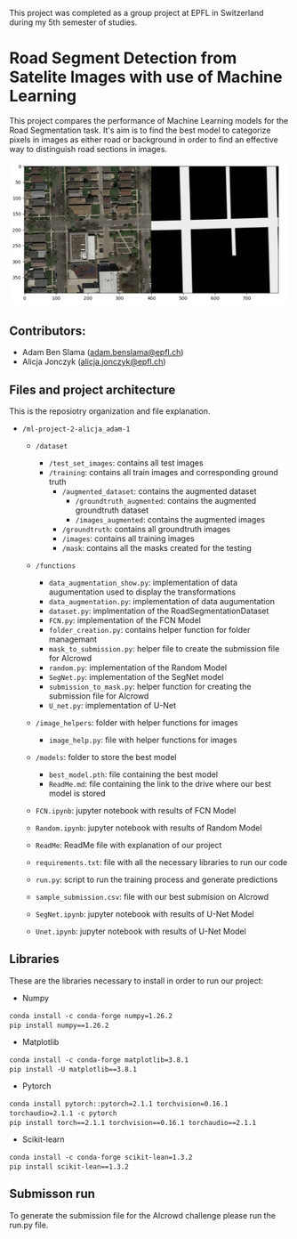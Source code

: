 This project was completed as a group project at EPFL in Switzerland during my 5th semester of studies.

#  Road Segment Detection from Satelite Images with use of Machine Learning

This project compares the performance of Machine Learning models for the Road Segmentation task. It's aim is to find the best model to categorize pixels in images as either road or background in order to find an effective way to distinguish road sections in images. 

![Alt text](road_seg.png)

## Contributors:
- Adam Ben Slama (<adam.benslama@epfl.ch>) 
- Alicja Jonczyk (<alicja.jonczyk@epfl.ch>)

## Files and project architecture 
This is the reposiotry organization and file explanation.

- `/ml-project-2-alicja_adam-1`
    - `/dataset`
        - `/test_set_images`: contains all test images
        - `/training`: contains all train images and corresponding ground truth
            - `/augmented_dataset`: contains the augmented dataset
                - `/groundtruth_augmented`: contains the augmented groundtruth dataset
                - `/images_augmented`: contains the augmented images
            - `/groundtruth`: contains all groundtruth images
            - `/images`: contains all training images
            - `/mask`: contains all the masks created for the testing 

    - `/functions`
        - `data_augmentation_show.py`: implementation of data augumentation used to display the transformations
        - `data_augmentation.py`: implementation of data augumentation
        - `dataset.py`: implmentation of the RoadSegmentationDataset
        - `FCN.py`: implementation of the FCN Model
        - `folder_creation.py`: contains helper function for folder managemant 
        - `mask_to_submission.py`: helper file to create the submission file for AIcrowd
        - `random.py`: implementation of the Random Model
        - `SegNet.py`: implementation of the SegNet model
        - `submission_to_mask.py`: helper function for creating the submission file for AIcrowd
        - `U_net.py`: implementation of U-Net
    
    - `/image_helpers`: folder with helper functions for images
        - `image_help.py`: file with helper functions for images
    
    - `/models`: folder to store the best model
        - `best_model.pth`: file containing the best model
        - `ReadMe.md`: file containing the link to the drive where our best model is stored
   
    - `FCN.ipynb`: jupyter notebook with results of FCN Model
    - `Random.ipynb`: jupyter notebook with results of Random Model
    - `ReadMe`: ReadMe file with explanation of our project 
    - `requirements.txt`: file with all the necessary libraries to run our code
    - `run.py`: script to run the training process and generate predictions
    - `sample_submission.csv`: file with our best submision on AIcrowd
    - `SegNet.ipynb`: jupyter notebook with results of U-Net Model
    - `Unet.ipynb`: jupyter notebook with results of U-Net Model


## Libraries
These are the libraries necessary to install in order to run our project:

- Numpy

`conda install -c conda-forge numpy=1.26.2`\
`pip install numpy==1.26.2`

- Matplotlib

`conda install -c conda-forge matplotlib=3.8.1`\
`pip install -U matplotlib==3.8.1`

- Pytorch

`conda install pytorch::pytorch=2.1.1 torchvision=0.16.1 torchaudio=2.1.1 -c pytorch`\
`pip install torch==2.1.1 torchvision==0.16.1 torchaudio==2.1.1`

- Scikit-learn

`conda install -c conda-forge scikit-lean=1.3.2`\
`pip install scikit-lean==1.3.2`

## Submisson run 
To generate the submission file for the AIcrowd challenge please run the run.py file.
